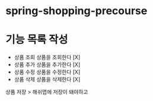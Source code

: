 # spring-shopping-precourse

# 기능 목록 작성
- 상품 조회
상품을 조회한다 [X]
- 상품 추가
상품을 추가한다 [X]
- 상품 수정
상품을 수정한다 [X]
- 상품 삭제
상품을 삭제한다 [X]

상품 저장 > 해쉬맵에 저장이 돼야하고
